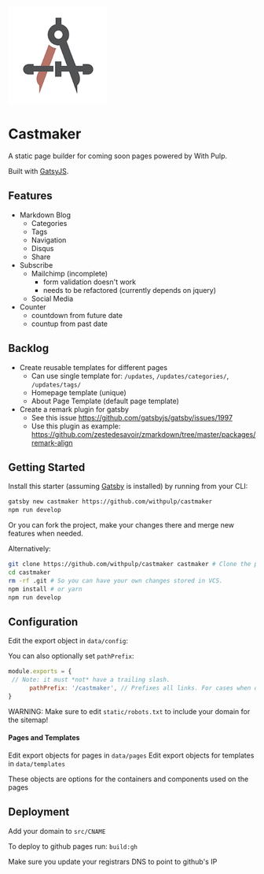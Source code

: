 <img src="static/logos/logo-1024.png" alt="Logo" width='200px' height='200px'/>

# Castmaker

A static page builder for coming soon pages powered by With Pulp.

Built with [GatsyJS](https://github.com/gatsbyjs/gatsby/).

## Features

* Markdown Blog
  * Categories
  * Tags
  * Navigation
  * Disqus
  * Share
* Subscribe
  * Mailchimp (incomplete)
    * form validation doesn't work
    * needs to be refactored (currently depends on jquery)
  * Social Media
* Counter
  * countdown from future date
  * countup from past date

## Backlog

* Create reusable templates for different pages
  * Can use single template for: `/updates`, `/updates/categories/`, `/updates/tags/`
  * Homepage template (unique)
  * About Page Template (default page template)
* Create a remark plugin for gatsby
  * See this issue https://github.com/gatsbyjs/gatsby/issues/1997
  * Use this plugin as example: https://github.com/zestedesavoir/zmarkdown/tree/master/packages/remark-align

## Getting Started

Install this starter (assuming [Gatsby](https://github.com/gatsbyjs/gatsby/) is installed) by running from your CLI:

```sh
gatsby new castmaker https://github.com/withpulp/castmaker
npm run develop
```

Or you can fork the project, make your changes there and merge new features when needed.

Alternatively:

```sh
git clone https://github.com/withpulp/castmaker castmaker # Clone the project
cd castmaker
rm -rf .git # So you can have your own changes stored in VCS.
npm install # or yarn
npm run develop
```

## Configuration

 Edit the export object in `data/config`:

 You can also optionally set `pathPrefix`:
 ```js
 module.exports = {
  // Note: it must *not* have a trailing slash.
       pathPrefix: '/castmaker', // Prefixes all links. For cases when deployed to withpulp.github.io/castmaker/.
}

 ```

 WARNING: Make sure to edit `static/robots.txt` to include your domain for the sitemap!

 #### Pages and Templates

 Edit export objects for pages in `data/pages`
 Edit export objects for templates in `data/templates`

 These objects are options for the containers and components used on the pages

## Deployment

Add your domain to `src/CNAME`

To deploy to github pages run: `build:gh`

Make sure you update your registrars DNS to point to github's IP
